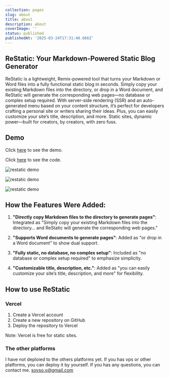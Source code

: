 ```yaml
---
collection: pages
slug: about
title: about
description: about
coverImage: ''
status: published
publishedAt: '2025-03-24T17:31:40.666Z'
---
```

## ReStatic: Your Markdown-Powered Static Blog Generator

ReStatic is a lightweight, Remix-powered tool that turns your Markdown or Word files into a fully functional static blog in seconds. Simply copy your existing Markdown files into the directory, or drop in a Word document, and ReStatic will generate the corresponding web pages—no database or complex setup required. With server-side rendering (SSR) and an auto-generated menu based on your content structure, it’s perfect for developers crafting a personal site or writers sharing their ideas. Plus, you can easily customize your site’s title, description, and more. Static sites, dynamic power—built for creators, by creators, with zero fuss.


## Demo
Click [here](https://restatic.vercel.app/) to see the demo.

Click [here](https://github.com/pickknow/restatic) to see the code.

![restatic demo](https://i.ibb.co/nNxQrYqm/Screenshot-2025-03-24-at-5-15-52-PM.png)

![restatic demo](https://i.ibb.co/cSLRT1Bn/Screenshot-2025-03-24-at-5-16-02-PM.png)

![restatic demo](https://i.ibb.co/bjvHtwmW/Screenshot-2025-03-24-at-5-16-45-PM.png)

## How the Features Were Added:
1. **"Directly copy Markdown files to the directory to generate pages"**: Integrated as "Simply copy your existing Markdown files into the directory... and ReStatic will generate the corresponding web pages."

2. **"Supports Word documents to generate pages"**: Added as "or drop in a Word document" to show dual support.

3. **"Fully static, no database, no complex setup"**: Included as "no database or complex setup required" to emphasize simplicity.

4. **"Customizable title, description, etc."**: Added as "you can easily customize your site’s title, description, and more" for flexibility.


## How to use ReStatic

### Vercel

1. Create a Vercel account
2. Create a new repository on GitHub
3. Deploy the repository to Vercel

Note: Vercel is free for static sites.


### The other platforms

I have not deploied to the others platforms yet.
If you has vps or other platforms, you can deploy it by yourself.
If you has any questions, you can contact me. sovso.v@gmail.com
